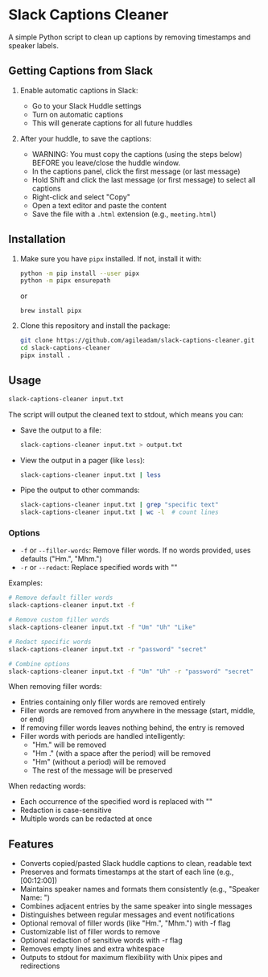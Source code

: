 # Slack Captions Cleaner

A simple Python script to clean up captions by removing timestamps and speaker labels.

## Getting Captions from Slack

1. Enable automatic captions in Slack:
   - Go to your Slack Huddle settings
   - Turn on automatic captions
   - This will generate captions for all future huddles

2. After your huddle, to save the captions:
   - WARNING: You must copy the captions (using the steps below) BEFORE you leave/close the huddle window.
   - In the captions panel, click the first message (or last message)
   - Hold Shift and click the last message (or first message) to select all captions
   - Right-click and select "Copy"
   - Open a text editor and paste the content
   - Save the file with a `.html` extension (e.g., `meeting.html`)

## Installation

1. Make sure you have `pipx` installed. If not, install it with:
   ```bash
   python -m pip install --user pipx
   python -m pipx ensurepath
   ```
   
   or

   ```
   brew install pipx
   ```

2. Clone this repository and install the package:
   ```bash
   git clone https://github.com/agileadam/slack-captions-cleaner.git
   cd slack-captions-cleaner
   pipx install .
   ```

## Usage

```bash
slack-captions-cleaner input.txt
```

The script will output the cleaned text to stdout, which means you can:

- Save the output to a file:
  ```bash
  slack-captions-cleaner input.txt > output.txt
  ```

- View the output in a pager (like `less`):
  ```bash
  slack-captions-cleaner input.txt | less
  ```

- Pipe the output to other commands:
  ```bash
  slack-captions-cleaner input.txt | grep "specific text"
  slack-captions-cleaner input.txt | wc -l  # count lines
  ```

### Options

- `-f` or `--filler-words`: Remove filler words. If no words provided, uses defaults ("Hm.", "Mhm.")
- `-r` or `--redact`: Replace specified words with "<REDACTED>"

Examples:
```bash
# Remove default filler words
slack-captions-cleaner input.txt -f

# Remove custom filler words
slack-captions-cleaner input.txt -f "Um" "Uh" "Like"

# Redact specific words
slack-captions-cleaner input.txt -r "password" "secret"

# Combine options
slack-captions-cleaner input.txt -f "Um" "Uh" -r "password" "secret"
```

When removing filler words:
- Entries containing only filler words are removed entirely
- Filler words are removed from anywhere in the message (start, middle, or end)
- If removing filler words leaves nothing behind, the entry is removed
- Filler words with periods are handled intelligently:
  - "Hm." will be removed
  - "Hm ." (with a space after the period) will be removed
  - "Hm" (without a period) will be removed
  - The rest of the message will be preserved

When redacting words:
- Each occurrence of the specified word is replaced with "<REDACTED>"
- Redaction is case-sensitive
- Multiple words can be redacted at once

## Features

- Converts copied/pasted Slack huddle captions to clean, readable text
- Preserves and formats timestamps at the start of each line (e.g., [00:12:00])
- Maintains speaker names and formats them consistently (e.g., "Speaker Name: ")
- Combines adjacent entries by the same speaker into single messages
- Distinguishes between regular messages and event notifications
- Optional removal of filler words (like "Hm.", "Mhm.") with -f flag
- Customizable list of filler words to remove
- Optional redaction of sensitive words with -r flag
- Removes empty lines and extra whitespace
- Outputs to stdout for maximum flexibility with Unix pipes and redirections